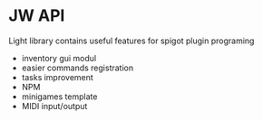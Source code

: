 # JW API
Light library contains useful features for spigot plugin programing
- inventory gui modul
- easier commands registration
- tasks improvement 
- NPM 
- minigames template 
- MIDI input/output
